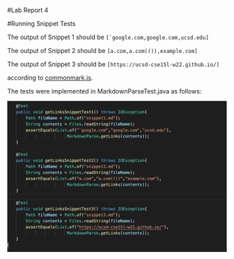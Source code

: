 #Lab Report 4

#Running Snippet Tests

The output of Snippet 1 should be ```[`google.com,google.com,ucsd.edu]```

The output of Snippet 2 should be ```[a.com,a.com(()),example.com]```

The output of Snippet 3 should be ```[https://ucsd-cse15l-w22.github.io/]```

according to [commonmark.js](https://spec.commonmark.org/dingus/).

The tests were implemented in MarkdownParseTest.java as follows:

![SnippetTests](SnippetTests.png)
